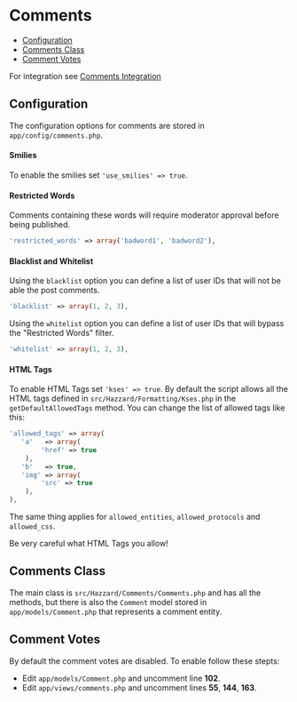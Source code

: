 # Comments

- [Configuration](#configuration)
- [Comments Class](#comments-class)
- [Comment Votes](#comment-votes)

For integration see [Comments Integration](comments-integration.md)

## Configuration

The configuration options for comments are stored in `app/config/comments.php`.

#### Smilies

To enable the smilies set `'use_smilies' => true`.

#### Restricted Words

Comments containing these words will require moderator approval before being published.

```php
'restricted_words' => array('badword1', 'badword2'),
```

#### Blacklist and Whitelist

Using the `blacklist` option you can define a list of user IDs that will not be able the post comments.

```php
'blacklist' => array(1, 2, 3),
```

Using the `whitelist` option you can define a list of user IDs that will bypass the "Restricted Words" filter.

```php
'whitelist' => array(1, 2, 3),
```

#### HTML Tags

To enable HTML Tags set `'kses' => true`. By default the script allows all the HTML tags defined in `src/Hazzard/Formatting/Kses.php` in the `getDefaultAllowedTags` method. You can change the list of allowed tags like this:

```php
'allowed_tags' => array(
   'a'   => array(
        'href' => true
    ),
   'b'   => true,
   'img' => array(
        'src' => true
    ),
),
```

The same thing applies for `allowed_entities`, `allowed_protocols` and `allowed_css`.

Be very careful what HTML Tags you allow!

## Comments Class

The main class is `src/Hazzard/Comments/Comments.php` and has all the methods, but there is also the `Comment` model stored in `app/models/Comment.php` that represents a comment entity.

## Comment Votes

By default the comment votes are disabled. To enable follow these stepts:

- Edit `app/models/Comment.php` and uncomment line __102__.
- Edit `app/views/comments.php` and uncomment lines __55__, __144__, __163__.
